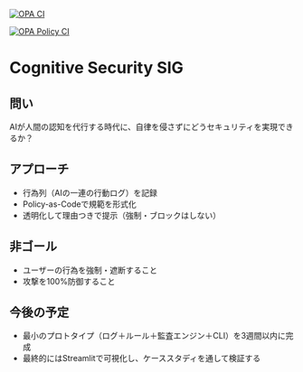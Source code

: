 [![OPA CI](https://github.com/amishuto/cognitive-security-sig/actions/workflows/opa-ci.yml/badge.svg)](https://github.com/amishuto/cognitive-security-sig/actions/workflows/opa-ci.yml)

[![OPA Policy CI](https://github.com/amishuto/cognitive-security-sig/actions/workflows/opa-ci.yml/badge.svg)](https://github.com/amishuto/cognitive-security-sig/actions/workflows/opa-ci.yml)
# Cognitive Security SIG

## 問い
AIが人間の認知を代行する時代に、自律を侵さずにどうセキュリティを実現できるか？

## アプローチ
- 行為列（AIの一連の行動ログ）を記録
- Policy-as-Codeで規範を形式化
- 透明化して理由つきで提示（強制・ブロックはしない）

## 非ゴール
- ユーザーの行為を強制・遮断すること
- 攻撃を100%防御すること

## 今後の予定
- 最小のプロトタイプ（ログ＋ルール＋監査エンジン＋CLI）を3週間以内に完成
- 最終的にはStreamlitで可視化し、ケーススタディを通して検証する


<!-- PR dry-run: 2025-09-20T13:09:30Z -->
